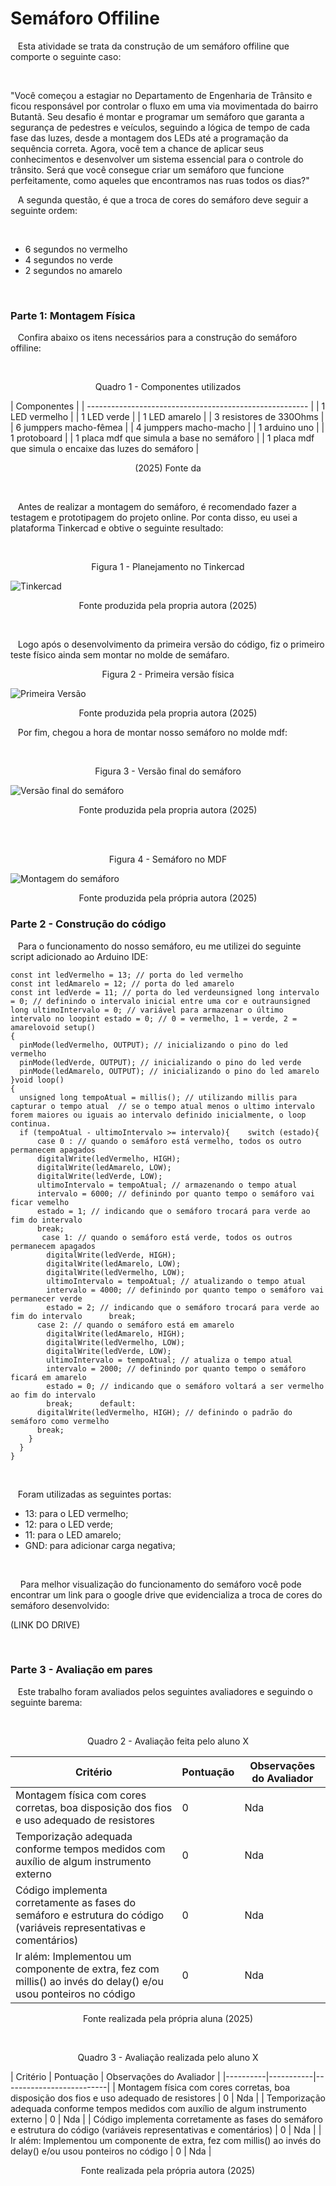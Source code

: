 # Semáforo Offiline

&nbsp;&nbsp;&nbsp;Esta atividade se trata da construção de um semáforo offiline que comporte o seguinte caso:

<br>

"Você começou a estagiar no Departamento de Engenharia de Trânsito e ficou responsável por controlar o fluxo em uma via movimentada do bairro Butantã. Seu desafio é montar e programar um semáforo que garanta a segurança de pedestres e veículos, seguindo a lógica de tempo de cada fase das luzes, desde a montagem dos LEDs até a programação da sequência correta. Agora, você tem a chance de aplicar seus conhecimentos e desenvolver um sistema essencial para o controle do trânsito. Será que você consegue criar um semáforo que funcione perfeitamente, como aqueles que encontramos nas ruas todos os dias?"

&nbsp;&nbsp;&nbsp;A segunda questão, é que a troca de cores do semáforo deve seguir a seguinte ordem:

<br>

- 6 segundos no vermelho
- 4 segundos no verde
- 2 segundos no amarelo

<br>

### Parte 1: Montagem Física

&nbsp;&nbsp;&nbsp;Confira abaixo os itens necessários para a construção do semáforo offiline:

<br>

<p align = "center"> Quadro 1 - Componentes utilizados </p>
| Componentes                                             |
| ------------------------------------------------------- |
| 1 LED vermelho                                          |
| 1 LED verde                                             |
| 1 LED amarelo                                           |
| 3 resistores de 330Ohms                                 |
| 6 jumppers macho-fêmea                                 |
| 4 jumppers macho-macho                                  |
| 1 arduino uno                                           |
| 1 protoboard                                            |
| 1 placa mdf que simula a base no semáforo              |
| 1 placa mdf que simula o encaixe das luzes do semáforo |
<p align = "center"> (2025) Fonte da  </p>

<br>

&nbsp;&nbsp;&nbsp;Antes de realizar a montagem do semáforo, é recomendado fazer a testagem e prototipagem do projeto online. Por conta disso, eu usei a plataforma Tinkercad e obtive o seguinte resultado:

<br>

<p align = "center"> Figura 1 - Planejamento no Tinkercad </p>

![Tinkercad](image/readme/1761778683862.png)

<p align = "center"> Fonte produzida pela propria autora (2025) </p>

<br>

&nbsp;&nbsp;&nbsp;Logo após o desenvolvimento da primeira versão do código, fiz o primeiro teste físico ainda sem montar no molde de semáfaro.
<br>

<p align = "center"> Figura 2 - Primeira versão física </p>

![Primeira Versão](image/readme/1761779072313.png)

<p align = "center"> Fonte produzida pela propria autora (2025) </p>

&nbsp;&nbsp;&nbsp;Por fim, chegou a hora de montar nosso semáforo no molde mdf:

<br>

<p align = "center"> Figura 3 - Versão final do semáforo </p>

![Versão final do semáforo](image/readme/1761779237068.png)

<p align = "center"> Fonte produzida pela propria autora (2025) </p>

<br><br>

<p align = "center"> Figura 4 - Semáforo no MDF </p>

![Montagem do semáforo](image/readme/1761779288077.png)

<p align = "center"> Fonte produzida pela própria autora (2025) </p>

### Parte 2 - Construção do código

&nbsp;&nbsp;&nbsp;Para o funcionamento do nosso semáforo, eu me utilizei do seguinte script adicionado ao Arduino IDE:

```
const int ledVermelho = 13; // porta do led vermelho
const int ledAmarelo = 12; // porta do led amarelo
const int ledVerde = 11; // porta do led verdeunsigned long intervalo = 0; // definindo o intervalo inicial entre uma cor e outraunsigned long ultimoIntervalo = 0; // variável para armazenar o último intervalo no loopint estado = 0; // 0 = vermelho, 1 = verde, 2 = amarelovoid setup()
{
  pinMode(ledVermelho, OUTPUT); // inicializando o pino do led vermelho
  pinMode(ledVerde, OUTPUT); // inicializando o pino do led verde
  pinMode(ledAmarelo, OUTPUT); // inicializando o pino do led amarelo
}void loop()
{
  unsigned long tempoAtual = millis(); // utilizando millis para capturar o tempo atual  // se o tempo atual menos o ultimo intervalo forem maiores ou iguais ao intervalo definido inicialmente, o loop continua.
  if (tempoAtual - ultimoIntervalo >= intervalo){    switch (estado){
      case 0 : // quando o semáforo está vermelho, todos os outro permanecem apagados
      digitalWrite(ledVermelho, HIGH);
      digitalWrite(ledAmarelo, LOW);
      digitalWrite(ledVerde, LOW);
      ultimoIntervalo = tempoAtual; // armazenando o tempo atual
      intervalo = 6000; // definindo por quanto tempo o semáforo vai ficar vemelho
      estado = 1; // indicando que o semáforo trocará para verde ao fim do intervalo
      break;
       case 1: // quando o semáforo está verde, todos os outros permanecem apagados
        digitalWrite(ledVerde, HIGH);
      	digitalWrite(ledAmarelo, LOW);
      	digitalWrite(ledVermelho, LOW);
        ultimoIntervalo = tempoAtual; // atualizando o tempo atual
      	intervalo = 4000; // definindo por quanto tempo o semáforo vai permanecer verde
       	estado = 2; // indicando que o semáforo trocará para verde ao fim do intervalo      break;
      case 2: // quando o semáforo está em amarelo
        digitalWrite(ledAmarelo, HIGH);
      	digitalWrite(ledVermelho, LOW);
      	digitalWrite(ledVerde, LOW);
        ultimoIntervalo = tempoAtual; // atualiza o tempo atual
      	intervalo = 2000; // definindo por quanto tempo o semáforo ficará em amarelo
      	estado = 0; // indicando que o semáforo voltará a ser vermelho ao fim do intervalo
      	break;      default:
      digitalWrite(ledVermelho, HIGH); // definindo o padrão do semáforo como vermelho
      break;
    }
  }
}
```
<br>

&nbsp;&nbsp;&nbsp;Foram utilizadas as seguintes portas:

- 13: para o LED vermelho;
- 12: para o LED verde;
- 11: para o LED amarelo;
- GND: para adicionar carga negativa; 

<br>

&nbsp;&nbsp;&nbsp; Para melhor visualização do funcionamento do semáforo você pode encontrar um link para o google drive que evidencializa a troca de cores do semáforo desenvolvido:

(LINK DO DRIVE)

<br>

### Parte 3 - Avaliação em pares 

&nbsp;&nbsp;&nbsp;Este trabalho foram avaliados pelos seguintes avaliadores e seguindo o seguinte barema:

<br>

<p align = "center"> Quadro 2 - Avaliação feita pelo aluno X </p>

| Critério | Pontuação | Observações do Avaliador |
|----------|-----------|--------------------------|
| Montagem física com cores corretas, boa disposição dos fios e uso adequado de resistores | 0 | Nda |
| Temporização adequada conforme tempos medidos com auxílio de algum instrumento externo | 0 | Nda |
| Código implementa corretamente as fases do semáforo e estrutura do código (variáveis representativas e comentários) | 0 | Nda |
| Ir além: Implementou um componente de extra, fez com millis() ao invés do delay() e/ou usou ponteiros no código | 0 | Nda |
<p align = "center"> Fonte realizada pela própria aluna (2025) </p>

<br>

<p align = "center"> Quadro 3 - Avaliação realizada pelo aluno X </p>
| Critério | Pontuação | Observações do Avaliador |
|----------|-----------|--------------------------|
| Montagem física com cores corretas, boa disposição dos fios e uso adequado de resistores | 0 | Nda |
| Temporização adequada conforme tempos medidos com auxílio de algum instrumento externo | 0 | Nda |
| Código implementa corretamente as fases do semáforo e estrutura do código (variáveis representativas e comentários) | 0 | Nda |
| Ir além: Implementou um componente de extra, fez com millis() ao invés do delay() e/ou usou ponteiros no código | 0 | Nda |

<p align = "center"> Fonte realizada pela própria autora (2025) </p>